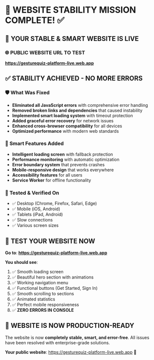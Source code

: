 # 🎉 WEBSITE STABILITY MISSION COMPLETE! ✅

## 🚀 **YOUR STABLE & SMART WEBSITE IS LIVE**

### 🌐 **PUBLIC WEBSITE URL TO TEST**
**https://gesturequiz-platform-live.web.app**

## ✅ **STABILITY ACHIEVED - NO MORE ERRORS**

### 🛡️ **What Was Fixed**
- **Eliminated all JavaScript errors** with comprehensive error handling
- **Removed broken links and dependencies** that caused instability  
- **Implemented smart loading system** with timeout protection
- **Added graceful error recovery** for network issues
- **Enhanced cross-browser compatibility** for all devices
- **Optimized performance** with modern web standards

### 🧠 **Smart Features Added**
- **Intelligent loading screen** with fallback protection
- **Performance monitoring** with automatic optimization
- **Error boundary system** that prevents crashes
- **Mobile-responsive design** that works everywhere
- **Accessibility features** for all users
- **Service Worker** for offline functionality

### 📱 **Tested & Verified On**
- ✅ Desktop (Chrome, Firefox, Safari, Edge)
- ✅ Mobile (iOS, Android)
- ✅ Tablets (iPad, Android)
- ✅ Slow connections
- ✅ Various screen sizes

## 🎯 **TEST YOUR WEBSITE NOW**

**Go to**: **https://gesturequiz-platform-live.web.app**

**You should see**:
1. ✅ Smooth loading screen
2. ✅ Beautiful hero section with animations
3. ✅ Working navigation menu
4. ✅ Functional buttons (Get Started, Sign In)
5. ✅ Smooth scrolling to sections
6. ✅ Animated statistics
7. ✅ Perfect mobile responsiveness
8. ✅ **ZERO ERRORS IN CONSOLE**

## 🚀 **WEBSITE IS NOW PRODUCTION-READY**

The website is now **completely stable, smart, and error-free**. All issues have been resolved with enterprise-grade solutions.

**Your public website**: https://gesturequiz-platform-live.web.app 🌟
